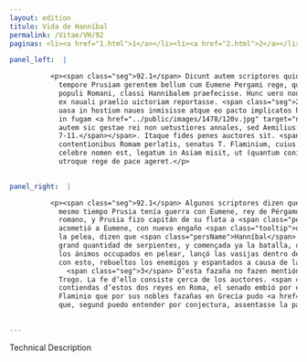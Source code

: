 ```yaml
---
layout: edition
titulo: Vida de Hanníbal
permalink: /Vitae/VH/92
paginas: <li><a href="1.html">1</a></li><li><a href="2.html">2</a></li><li><a href="3.html">3</a></li><li><a href="4.html">4</a></li><li><a href="5.html">5</a></li><li><a href="6.html">6</a></li><li><a href="7.html">7</a></li><li><a href="8.html">8</a></li><li><a href="9.html">9</a></li><li><a href="10.html">10</a></li><li><a href="11.html">11</a></li><li><a href="12.html">12</a></li><li><a href="13.html">13</a></li><li><a href="14.html">14</a></li><li><a href="15.html">15</a></li><li><a href="16.html">16</a></li><li><a href="17.html">17</a></li><li><a href="18.html">18</a></li><li><a href="19.html">19</a></li><li><a href="20.html">20</a></li><li><a href="21.html">21</a></li><li><a href="22.html">22</a></li><li><a href="23.html">23</a></li><li><a href="24.html">24</a></li><li><a href="25.html">25</a></li><li><a href="26.html">26</a></li><li><a href="27.html">27</a></li><li><a href="28.html">28</a></li><li><a href="29.html">29</a></li><li><a href="30.html">30</a></li><li><a href="31.html">31</a></li><li><a href="32.html">32</a></li><li><a href="33.html">33</a></li><li><a href="34.html">34</a></li><li><a href="35.html">35</a></li><li><a href="36.html">36</a></li><li><a href="37.html">37</a></li><li><a href="38.html">38</a></li><li><a href="39.html">39</a></li><li><a href="40.html">40</a></li><li><a href="41.html">41</a></li><li><a href="42.html">42</a></li><li><a href="43.html">43</a></li><li><a href="44.html">44</a></li><li><a href="45.html">45</a></li><li><a href="46.html">46</a></li><li><a href="47.html">47</a></li><li><a href="48.html">48</a></li><li><a href="49.html">49</a></li><li><a href="50.html">50</a></li><li><a href="51.html">51</a></li><li><a href="52.html">52</a></li><li><a href="53.html">53</a></li><li><a href="54.html">54</a></li><li><a href="55.html">55</a></li><li><a href="56.html">56</a></li><li><a href="57.html">57</a></li><li><a href="58.html">58</a></li><li><a href="59.html">59</a></li><li><a href="60.html">60</a></li><li><a href="61.html">61</a></li><li><a href="62.html">62</a></li><li><a href="63.html">63</a></li><li><a href="64.html">64</a></li><li><a href="65.html">65</a></li><li><a href="66.html">66</a></li><li><a href="67.html">67</a></li><li><a href="68.html">68</a></li><li><a href="69.html">69</a></li><li><a href="70.html">70</a></li><li><a href="71.html">71</a></li><li><a href="72.html">72</a></li><li><a href="73.html">73</a></li><li><a href="74.html">74</a></li><li><a href="75.html">75</a></li><li><a href="76.html">76</a></li><li><a href="77.html">77</a></li><li><a href="78.html">78</a></li><li><a href="79.html">79</a></li><li><a href="80.html">80</a></li><li><a href="81.html">81</a></li><li><a href="82.html">82</a></li><li><a href="83.html">83</a></li><li><a href="84.html">84</a></li><li><a href="85.html">85</a></li><li><a href="86.html">86</a></li><li><a href="87.html">87</a></li><li><a href="88.html">88</a></li><li><a href="89.html">89</a></li><li><a href="90.html">90</a></li><li><a href="91.html">91</a></li><li><a href="92.html">92</a></li><li><a href="93.html">93</a></li><li><a href="94.html">94</a></li><li><a href="95.html">95</a></li><li><a href="96.html">96</a></li>

panel_left:  |

          <p><span class="seg">92.1</span> Dicunt autem scriptores quidam hoc
            tempore Prusiam gerentem bellum cum Eumene Pergami rege, qui socius et amicus erat
            populi Romani, classi Hannibalem praefecisse. Hunc uero nouo commento Eumenem aggressum
            ex nauali praelio uictoriam reportasse. <span class="seg">2</span> Nam priusquam pugnam <span class="tooltip">inirent<span class="tooltiptext">inierent <span class="siglas">r s</span> </span></span>, Hannibalem tradunt magnam serpentum copiam in uasa <span class="tooltip">fictilia<span class="tooltiptext">victilia <span class="siglas">E r s</span> </span></span> coniecisse, deinde inito praelio, dum omnium animos oculosque occuparet certamen,
            uasa in hostium naues inmisisse atque eo pacto implicatos hostes et re noua perterritos
            in fugam <a href="../public/images/1478/120v.jpg" target="new"><img class="facs" src="https://alfonsodepalencia.github.io/Vitae/public/images/facs_icon.jpg"/></a>[120v] uertisse. <span class="seg">3</span> Eius
            autem sic gestae rei non uetustiores annales, sed Aemilius et Trogus meminerunt<span class="nota"><sup>40</sup><span class="texto_nota">Nepote, Hann. XI, 7; Justino, Hist. XXXII, 4; Frontino, Strat. IV,
            7-11.</span></span>. Itaque fides penes auctores sit. <span class="seg">4</span> Caeterum horum regum
            contentionibus Romam perlatis, senatus T. Flaminium, cuius ob res in Graecia gestas
            celebre nomen est, legatum in Asiam misit, ut (quantum coniectura assequi possum) cum
            utroque rege de pace ageret.</p>
        

panel_right:  |

          <p><span class="seg">92.1</span> Algunos scriptores dizen que en el
            mesmo tiempo Prusia tenía guerra con Eumene, rey de Pérgamo, que era compañero y amigo
            romano, y Prusia fizo capitán de su flota a <span class="persName">Hanníbal</span>, y que
            acometió a Eumene, con nuevo engaño <span class="tooltip">donde<span class="tooltiptext">dondo  </span></span> pudo reportar victoria en la batalla naval. <span class="seg">2</span> Ca antes que començassen
            la pelea, dizen que <span class="persName">Hanníbal</span> tenía metida en vasijas de tierra
            grand quantidad de serpientes, y començada ya la batalla, quando todos tenían los ojos y
            los ánimos occupados en pelear, lançó las vasijas dentro de los navíos de los enemigos y
            con esto, rebueltos los enemigos y espantados a causa de la novedad, bolvieron fuyendo.
              <span class="seg">3</span> D’esta fazaña no fazen mentión los anales más antiguos, salvo Emilio y
            Trogo. La fe d’ello consiste çerca de los auctores. <span class="seg">4</span> Denunciadas las
            contiendas d’estos dos reyes en Roma, el senado embió por embaxador en Asia a Tito
            Flaminio que por sus nobles fazañas en Grecia pudo <a href="../public/images/1491/181r.png" target="new"><img class="facs" src="https://alfonsodepalencia.github.io/Vitae/public/images/facs_icon.jpg"/></a>[181r,a] alcanzar muy honrado nombre, para
            que, segund puedo entender por conjectura, assentasse la paz entre los dos reyes.</p>
        

---
```


Technical Description 